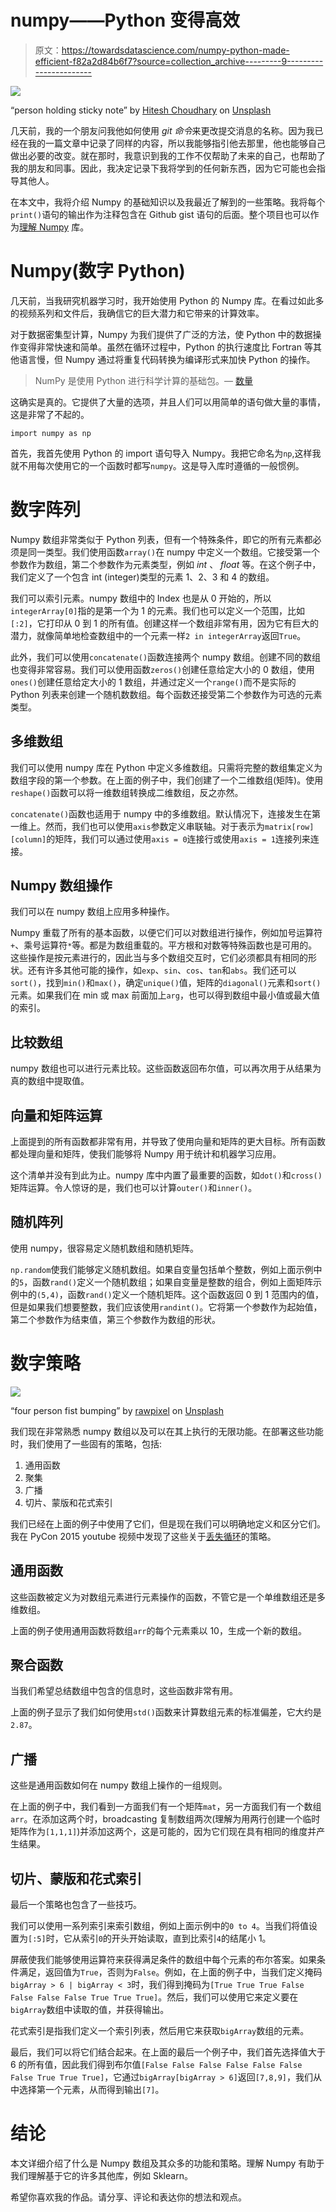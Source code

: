 # numpy——Python 变得高效

> 原文：<https://towardsdatascience.com/numpy-python-made-efficient-f82a2d84b6f7?source=collection_archive---------9----------------------->

![](img/707bd6a3a451f08db8805691d32ddeed.png)

“person holding sticky note” by [Hitesh Choudhary](https://unsplash.com/@hiteshchoudhary?utm_source=medium&utm_medium=referral) on [Unsplash](https://unsplash.com?utm_source=medium&utm_medium=referral)

几天前，我的一个朋友问我他如何使用 *git 命令*来更改提交消息的名称。因为我已经在我的一篇文章中记录了同样的内容，所以我能够指引他去那里，他也能够自己做出必要的改变。就在那时，我意识到我的工作不仅帮助了未来的自己，也帮助了我的朋友和同事。因此，我决定记录下我将学到的任何新东西，因为它可能也会指导其他人。

在本文中，我将介绍 Numpy 的基础知识以及我最近了解到的一些策略。我将每个`print()`语句的输出作为注释包含在 Github gist 语句的后面。整个项目也可以作为[理解 Numpy](https://github.com/kb22/Understanding-Numpy) 库。

# **Numpy(数字 Python)**

几天前，当我研究机器学习时，我开始使用 Python 的 Numpy 库。在看过如此多的视频系列和文件后，我确信它的巨大潜力和它带来的计算效率。

对于数据密集型计算，Numpy 为我们提供了广泛的方法，使 Python 中的数据操作变得非常快速和简单。虽然在循环过程中，Python 的执行速度比 Fortran 等其他语言慢，但 Numpy 通过将重复代码转换为编译形式来加快 Python 的操作。

> NumPy 是使用 Python 进行科学计算的基础包。— [数量](http://www.numpy.org/)

这确实是真的。它提供了大量的选项，并且人们可以用简单的语句做大量的事情，这是非常了不起的。

```
import numpy as np
```

首先，我首先使用 Python 的 import 语句导入 Numpy。我把它命名为`np`,这样我就不用每次使用它的一个函数时都写`numpy`。这是导入库时遵循的一般惯例。

# 数字阵列

Numpy 数组非常类似于 Python 列表，但有一个特殊条件，即它的所有元素都必须是同一类型。我们使用函数`array()`在 numpy 中定义一个数组。它接受第一个参数作为数组，第二个参数作为元素类型，例如 *int* 、 *float* 等。在这个例子中，我们定义了一个包含 int (integer)类型的元素 1、2、3 和 4 的数组。

我们可以索引元素。numpy 数组中的 Index 也是从 0 开始的，所以`integerArray[0]`指的是第一个为 1 的元素。我们也可以定义一个范围，比如`[:2]`，它打印从 0 到 1 的所有值。创建这样一个数组非常有用，因为它有巨大的潜力，就像简单地检查数组中的一个元素一样`2 in integerArray`返回`True`。

此外，我们可以使用`concatenate()`函数连接两个 numpy 数组。创建不同的数组也变得非常容易。我们可以使用函数`zeros()`创建任意给定大小的 0 数组，使用`ones()`创建任意给定大小的 1 数组，并通过定义一个`range()`而不是实际的 Python 列表来创建一个随机数数组。每个函数还接受第二个参数作为可选的元素类型。

## 多维数组

我们可以使用 numpy 库在 Python 中定义多维数组。只需将完整的数组集定义为数组字段的第一个参数。在上面的例子中，我们创建了一个二维数组(矩阵)。使用`reshape()`函数可以将一维数组转换成二维数组，反之亦然。

`concatenate()`函数也适用于 numpy 中的多维数组。默认情况下，连接发生在第一维上。然而，我们也可以使用`axis`参数定义串联轴。对于表示为`matrix[row][column]`的矩阵，我们可以通过使用`axis = 0`连接行或使用`axis = 1`连接列来连接。

## Numpy 数组操作

我们可以在 numpy 数组上应用多种操作。

Numpy 重载了所有的基本函数，以便它们可以对数组进行操作，例如加号运算符`+`、乘号运算符`*`等。都是为数组重载的。平方根和对数等特殊函数也是可用的。这些操作是按元素进行的，因此当与多个数组交互时，它们必须都具有相同的形状。还有许多其他可能的操作，如`exp`、`sin`、`cos`、`tan`和`abs`。我们还可以`sort()`，找到`min()`和`max()`，确定`unique()`值，矩阵的`diagonal()`元素和`sort()`元素。如果我们在 min 或 max 前面加上`arg`，也可以得到数组中最小值或最大值的索引。

## 比较数组

numpy 数组也可以进行元素比较。这些函数返回布尔值，可以再次用于从结果为真的数组中提取值。

## 向量和矩阵运算

上面提到的所有函数都非常有用，并导致了使用向量和矩阵的更大目标。所有函数都处理向量和矩阵，使我们能够将 Numpy 用于统计和机器学习应用。

这个清单并没有到此为止。numpy 库中内置了最重要的函数，如`dot()`和`cross()`矩阵运算。令人惊讶的是，我们也可以计算`outer()`和`inner()`。

## 随机阵列

使用 numpy，很容易定义随机数组和随机矩阵。

`np.random`使我们能够定义随机数组。如果自变量包括单个整数，例如上面示例中的`5`，函数`rand()`定义一个随机数组；如果自变量是整数的组合，例如上面矩阵示例中的`(5,4)`，函数`rand()`定义一个随机矩阵。这个函数返回 0 到 1 范围内的值，但是如果我们想要整数，我们应该使用`randint()`。它将第一个参数作为起始值，第二个参数作为结束值，第三个参数作为数组的形状。

# 数字策略

![](img/afee1f59facc3e1608fdd4dd1017bdf6.png)

“four person fist bumping” by [rawpixel](https://unsplash.com/@rawpixel?utm_source=medium&utm_medium=referral) on [Unsplash](https://unsplash.com?utm_source=medium&utm_medium=referral)

我们现在非常熟悉 numpy 数组以及可以在其上执行的无限功能。在部署这些功能时，我们使用了一些固有的策略，包括:

1.  通用函数
2.  聚集
3.  广播
4.  切片、蒙版和花式索引

我们已经在上面的例子中使用了它们，但是现在我们可以明确地定义和区分它们。我在 PyCon 2015 youtube 视频中发现了这些关于[丢失循环](https://www.youtube.com/watch?v=EEUXKG97YRw)的策略。

## 通用函数

这些函数被定义为对数组元素进行元素操作的函数，不管它是一个单维数组还是多维数组。

上面的例子使用通用函数将数组`arr`的每个元素乘以 10，生成一个新的数组。

## 聚合函数

当我们希望总结数组中包含的信息时，这些函数非常有用。

上面的例子显示了我们如何使用`std()`函数来计算数组元素的标准偏差，它大约是`2.87`。

## 广播

这些是通用函数如何在 numpy 数组上操作的一组规则。

在上面的例子中，我们看到一方面我们有一个矩阵`mat`，另一方面我们有一个数组`arr`。在添加这两个时，broadcasting 复制数组两次(理解为用两行创建一个临时矩阵作为`[1,1,1]`)并添加这两个，这是可能的，因为它们现在具有相同的维度并产生结果。

## 切片、蒙版和花式索引

最后一个策略也包含了一些技巧。

我们可以使用一系列索引来索引数组，例如上面示例中的`0 to 4`。当我们将值设置为`[:5]`时，它从索引`0`的开头开始读取，直到比索引`4`的结尾小 1。

屏蔽使我们能够使用运算符来获得满足条件的数组中每个元素的布尔答案。如果条件满足，返回值为`True`，否则为`False`。例如，在上面的例子中，当我们定义掩码`bigArray > 6 | bigArray < 3`时，我们得到掩码为`[True True True False False False False True True True]`。然后，我们可以使用它来定义要在`bigArray`数组中读取的值，并获得输出。

花式索引是指我们定义一个索引列表，然后用它来获取`bigArray`数组的元素。

最后，我们可以将它们结合起来。在上面的最后一个例子中，我们首先选择值大于 6 的所有值，因此我们得到布尔值`[False False False False False False False True True True]`，它通过`bigArray[bigArray > 6]`返回`[7,8,9]`，我们从中选择第一个元素，从而得到输出`[7]`。

# 结论

本文详细介绍了什么是 Numpy 数组及其众多的功能和策略。理解 Numpy 有助于我们理解基于它的许多其他库，例如 Sklearn。

希望你喜欢我的作品。请分享、评论和表达你的想法和观点。